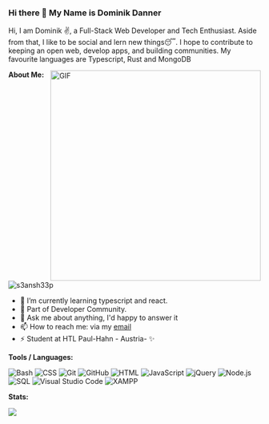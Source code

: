 ### Hi there 👋 My Name is Dominik Danner

Hi, I am Dominik ✌️, a Full-Stack Web Developer and Tech Enthusiast. Aside from that, I like to be social and lern new things😴. I hope to contribute to keeping an open web, develop apps, and building communities. My favourite languages are Typescript, Rust and MongoDB

<img align="right" width=420px alt="GIF" src="https://media.giphy.com/media/3ohhwNqFMnb7wZgNnq/giphy.gif" />

**About Me:**

<p align="left"> <img src="https://komarev.com/ghpvc/?username=dominikdanner&label=Profile%20views&color=0e75b6&style=flat" alt="s3ansh33p" /> </p>

- 🌱 I’m currently learning typescript and react.
- 👯 Part of Developer Community.
- 💬 Ask me about anything, I'd happy to answer it
- 📫 How to reach me: via my [email](mailto:dominik.rene.danner@gmail.com)
- ⚡ Student at HTL Paul-Hahn - Austria- ✨

**Tools / Languages:**

![Bash](https://img.shields.io/badge/-Bash-05122A?style=flat&logo=gnu-bash&logoColor=4EAA25)
![CSS](https://img.shields.io/badge/-CSS-05122A?style=flat&logo=CSS3&logoColor=1572B6)
![Git](https://img.shields.io/badge/-Git-05122A?style=flat&logo=git)
![GitHub](https://img.shields.io/badge/-GitHub-05122A?style=flat&logo=github)
![HTML](https://img.shields.io/badge/-HTML-05122A?style=flat&logo=HTML5)
![JavaScript](https://img.shields.io/badge/-JavaScript-05122A?style=flat&logo=javascript)
![jQuery](https://img.shields.io/badge/-jQuery-05122A?style=flat&logo=jquery&logoColor=0769AD)
![Node.js](https://img.shields.io/badge/-Node.js-05122A?style=flat&logo=node.js)
![SQL](https://img.shields.io/badge/-SQL-05122A?style=flat&logo=mysql&logoColor=4479A1)
![Visual Studio Code](https://img.shields.io/badge/-Visual%20Studio%20Code-05122A?style=flat&logo=visual-studio-code&logoColor=007ACC)
![XAMPP](https://img.shields.io/badge/-XAMPP-05122A?style=flat&logo=xampp&logoColor=FB7A24)

**Stats:**


<img src="https://github-readme-stats.vercel.app/api/top-langs/?username=dominikdanner&layout=compact&theme=onedark" />
